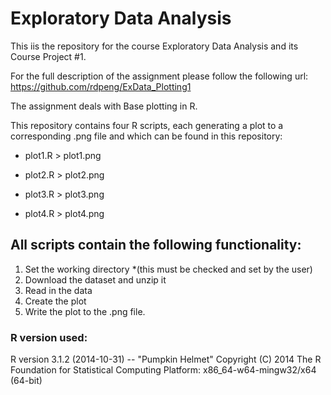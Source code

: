 # Exploratory Data Analysis
This iis the repository for the course Exploratory Data Analysis and its Course Project #1.

For the full description of the assignment please follow the following url: https://github.com/rdpeng/ExData_Plotting1

The assignment deals with Base plotting in R. 

This repository contains four R scripts, each generating a plot to a corresponding .png file and which can be found in this repository: 

- plot1.R > plot1.png  

- plot2.R > plot2.png

- plot3.R > plot3.png

- plot4.R > plot4.png

## All scripts contain the following functionality: 
1. Set the working directory *(this must be checked and set by the user)
2. Download the dataset and unzip it 
3. Read in the data 
4. Create the plot 
5. Write the plot to the .png file.  

### R version used: 
R version 3.1.2 (2014-10-31) -- "Pumpkin Helmet"
Copyright (C) 2014 The R Foundation for Statistical Computing
Platform: x86_64-w64-mingw32/x64 (64-bit)


